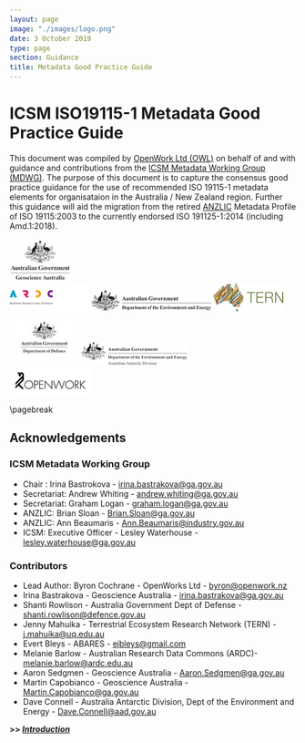 ```yaml
---
layout: page
image: "./images/logo.png"
date: 3 October 2019
type: page
section: Guidance
title: Metadata Good Practice Guide
---
```


# ICSM ISO19115-1 Metadata Good Practice Guide

This document was compiled by [OpenWork Ltd (OWL)](http://openwork.nz) on behalf of and with guidance and contributions from the [ICSM Metadata Working Group (MDWG)](https://www.icsm.gov.au/what-we-do/metadata-working-group). The purpose of this document is to capture the consensus good practice guidance for the use of recommended ISO 19115-1 metadata elements for organisataion in the Australia / New Zealand region. Further this guidance will aid the migration from the retired [ANZLIC](https://www.anzlic.gov.au/) Metadata Profile of ISO 19115:2003 to the currently endorsed ISO 191125-1:2014 (including Amd.1:2018).

![Geoscience Australia](./images/GA.jpg)  
![ARDC](./images/ARDC.png)  ![DEE](./images/DeptEngEnv.png) 
![TERN](./images/TERN.png)  ![DOD](./images/dod.jpg)  ![AAD](./images/aad.png)  
 ![OpenWork Ltd](./images/openwork.png) 

\pagebreak

## Acknowledgements

### ICSM Metadata Working Group 

- Chair :	Irina Bastrokova - irina.bastrakova@ga.gov.au
- Secretariat:	Andrew Whiting - andrew.whiting@ga.gov.au
- Secretariat:	Graham Logan - graham.logan@ga.gov.au
- ANZLIC:	Brian Sloan	- Brian.Sloan@ga.gov.au
- ANZLIC:	Ann Beaumaris	- Ann.Beaumaris@industry.gov.au
- ICSM: Executive Officer -	Lesley Waterhouse - lesley.waterhouse@ga.gov.au

### Contributors

- Lead Author: Byron Cochrane - OpenWorks Ltd - byron@openwork.nz
- Irina Bastrakova - Geoscience Australia - irina.bastrakova@ga.gov.au
- Shanti Rowlison - Australia Government Dept of Defense - shanti.rowlison@defence.gov.au
- Jenny Mahuika - Terrestrial Ecosystem Research Network (TERN) - j.mahuika@uq.edu.au
- Evert Bleys - ABARES - ejbleys@gmail.com
- Melanie Barlow - Australian Research Data Commons (ARDC)- melanie.barlow@ardc.edu.au
- Aaron Sedgmen - Geoscience Australia - Aaron.Sedgmen@ga.gov.au
- Martin Capobianco - Geoscience Australia - Martin.Capobianco@ga.gov.au
- Dave Connell - Australia Antarctic Division, Dept of the Environment and Energy - Dave.Connell@aad.gov.au


**>> [*Introduction*](./defs/GuidanceIntro)**

